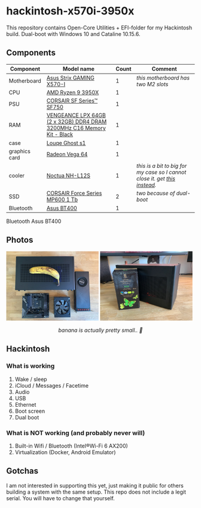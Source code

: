 # hackintosh-x570i-3950x
This repository contains Open-Core Utilities + EFI-folder for my Hackintosh build.
Dual-boot with Windows 10 and Cataline 10.15.6.

## Components

| Component | Model name | Count | Comment |
| -------- | ------------- | --- |  --- |
|	Motherboard | [Asus Strix GAMING X570-I](https://www.asus.com/Motherboards/ROG-Strix-X570-I-Gaming/) | 1 | *this motherboard has two M2 slots*|
| CPU | [AMD Ryzen 9 3950X](https://www.cpubenchmark.net/cpu.php?cpu=AMD+Ryzen+9+3950X&id=3598) | 1 | |
| PSU | [CORSAIR SF Series™ SF750](https://www.corsair.com/us/en/Categories/Products/Power-Supply-Units/Power-Supply-Units-Advanced/SF-Series/p/CP-9020186-NA) | 1 | |
| RAM | [VENGEANCE LPX 64GB (2 x 32GB) DDR4 DRAM 3200MHz C16 Memory Kit - Black](https://www.corsair.com/us/en/Categories/Products/Memory/VENGEANCE-LPX/p/CMK64GX4M2E3200C16) | 1 | |
| case | [Louqe Ghost s1](https://www.louqe.com/ghost-s1/) | 1 | |
| graphics card | [Radeon Vega 64](https://www.gigabyte.com/Graphics-Card/GV-RXVEGA64-8GD-B#kf) | 1 | |
| cooler | [Noctua NH-L12S](https://noctua.at/en/nh-l12s) | 1 | *this is a bit to big for my case so I cannot close it. get [this instead](https://noctua.at/en/nh-l12-ghost-s1-edition).* |
| SSD | [CORSAIR Force Series MP600 1 Tb](https://www.corsair.com/us/en/Categories/Products/Storage/M-2-SSDs/Force-Series%E2%84%A2-Gen-4-PCIe-NVMe-M-2-SSD/p/CSSD-F1000GBMP600) | 2 | *two because of dual-boot* |
| Bluetooth | [Asus BT400](https://www.asus.com/us/Networking/USBBT400/overview/) | 1 | |

Bluetooth Asus BT400

## Photos

<div>
<img src="/images/parts.jpeg" width="49%"/>
<img src="/images/done.jpeg" width="49%"/>
<p align="center"><i>banana is actually pretty small.. 🍌</i></p>
</div>

## Hackintosh
### What is working
1. Wake / sleep
2. iCloud / Messages / Facetime
3. Audio
3. USB
5. Ethernet
6. Boot screen
7. Dual boot

### What is **NOT** working (and probably never will)
1. Built-in Wifi / Bluetooth (Intel®Wi-Fi 6 AX200)
2. Virtualization (Docker, Android Emulator)

## Gotchas
I am not interested in supporting this yet, just making it public for others building a system with the same setup.
This repo does not include a legit serial. You will have to change that yourself.

